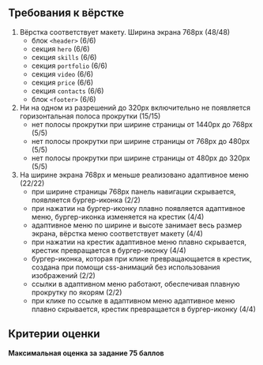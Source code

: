 ## Требования к вёрстке
1. Вёрстка соответствует макету. Ширина экрана 768px (48/48)
   - блок `<header>` (6/6)
   - секция `hero` (6/6)
   - секция `skills` (6/6)
   - секция `portfolio` (6/6)
   - секция `video` (6/6)
   - секция `price` (6/6)
   - секция `contacts` (6/6)
   - блок `<footer>` (6/6) 
2. Ни на одном из разрешений до 320px включительно не появляется горизонтальная полоса прокрутки (15/15)
   - нет полосы прокрутки при ширине страницы от 1440рх до 768рх (5/5)
   - нет полосы прокрутки при ширине страницы от 768рх до 480рх (5/5)
   - нет полосы прокрутки при ширине страницы от 480рх до 320рх (5/5)
3. На ширине экрана 768рх и меньше реализовано адаптивное меню (22/22)
   - при ширине страницы 768рх панель навигации скрывается, появляется бургер-иконка (2/2)   
   - при нажатии на бургер-иконку плавно появляется адаптивное меню, бургер-иконка изменяется на крестик (4/4)
   - адаптивное меню по ширине и высоте занимает весь размер экрана, вёрстка меню соответствует макету (4/4)
   - при нажатии на крестик адаптивное меню плавно скрывается, крестик превращается в бургер-иконку (4/4)
   - бургер-иконка, которая при клике превращающается в крестик, создана при помощи css-анимаций без использования изображений (2/2)
   - ссылки в адаптивном меню работают, обеспечивая плавную прокрутку по якорям (2/2)
   - при клике по ссылке в адаптивном меню адаптивное меню плавно скрывается, крестик превращается в бургер-иконку (4/4) 

## Критерии оценки

**Максимальная оценка за задание 75 баллов**  